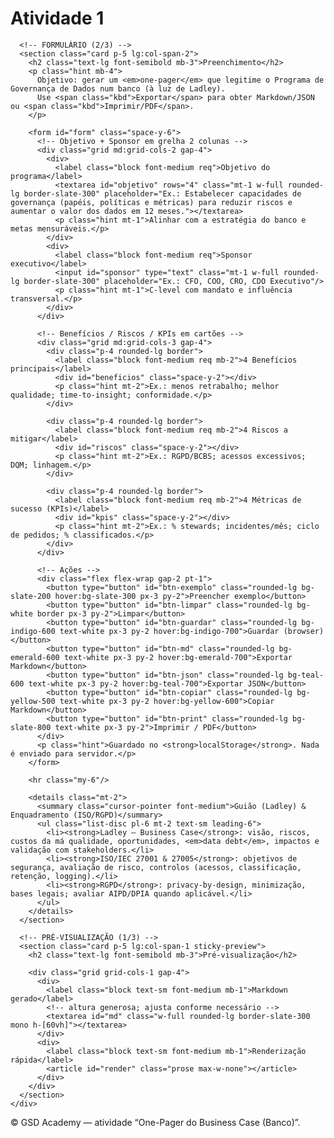 # Atividade 1

<!doctype html>
<html lang="pt">
<head>
  <meta charset="utf-8" />
  <meta name="viewport" content="width=device-width, initial-scale=1" />
  <title>Atividade — One-Pager do Business Case (Banco)</title>

  <!-- Tailwind CDN -->
  <script src="https://cdn.tailwindcss.com"></script>

  <style>
   

    /* ===== Estilos locais ===== */
    .card{background:#fff;border:1px solid #e5e7eb;border-radius:1rem;box-shadow:0 4px 18px rgba(2,6,23,.06)}
    .kbd{border:1px solid #ddd;border-bottom-width:2px;border-right-width:2px;border-radius:.4rem;padding:.15rem .35rem;font-family:ui-monospace,Menlo,Consolas,monospace;font-size:.85rem;background:#f8fafc}
    .hint{font-size:.9rem;color:#475569}
    .req::after{content:" *"; color:#dc2626; font-weight:700}
    textarea{resize:vertical}
    .mono{font-family:ui-monospace,Menlo,Consolas,monospace}
    /* Pré-visualização fixa em desktop */
    @media (min-width: 1024px){
      .sticky-preview{position: sticky; top: 88px;}
    }
  </style>
</head>

<body class="bg-slate-50 text-slate-800">

  <!-- Conteúdo em largura total -->
  <main class="w-full px-4 lg:px-6 py-6">
    <!-- 3 colunas em desktop: formulário (2) + preview (1) -->
    <div class="grid grid-cols-1 lg:grid-cols-3 gap-6">
      
      <!-- FORMULÁRIO (2/3) -->
      <section class="card p-5 lg:col-span-2">
        <h2 class="text-lg font-semibold mb-3">Preenchimento</h2>
        <p class="hint mb-4">
          Objetivo: gerar um <em>one-pager</em> que legitime o Programa de Governança de Dados num banco (à luz de Ladley). 
          Use <span class="kbd">Exportar</span> para obter Markdown/JSON ou <span class="kbd">Imprimir/PDF</span>.
        </p>

        <form id="form" class="space-y-6">
          <!-- Objetivo + Sponsor em grelha 2 colunas -->
          <div class="grid md:grid-cols-2 gap-4">
            <div>
              <label class="block font-medium req">Objetivo do programa</label>
              <textarea id="objetivo" rows="4" class="mt-1 w-full rounded-lg border-slate-300" placeholder="Ex.: Estabelecer capacidades de governança (papéis, políticas e métricas) para reduzir riscos e aumentar o valor dos dados em 12 meses."></textarea>
              <p class="hint mt-1">Alinhar com a estratégia do banco e metas mensuráveis.</p>
            </div>
            <div>
              <label class="block font-medium req">Sponsor executivo</label>
              <input id="sponsor" type="text" class="mt-1 w-full rounded-lg border-slate-300" placeholder="Ex.: CFO, COO, CRO, CDO Executivo"/>
              <p class="hint mt-1">C-level com mandato e influência transversal.</p>
            </div>
          </div>

          <!-- Benefícios / Riscos / KPIs em cartões -->
          <div class="grid md:grid-cols-3 gap-4">
            <div class="p-4 rounded-lg border">
              <label class="block font-medium req mb-2">4 Benefícios principais</label>
              <div id="beneficios" class="space-y-2"></div>
              <p class="hint mt-2">Ex.: menos retrabalho; melhor qualidade; time-to-insight; conformidade.</p>
            </div>

            <div class="p-4 rounded-lg border">
              <label class="block font-medium req mb-2">4 Riscos a mitigar</label>
              <div id="riscos" class="space-y-2"></div>
              <p class="hint mt-2">Ex.: RGPD/BCBS; acessos excessivos; DQM; linhagem.</p>
            </div>

            <div class="p-4 rounded-lg border">
              <label class="block font-medium req mb-2">4 Métricas de sucesso (KPIs)</label>
              <div id="kpis" class="space-y-2"></div>
              <p class="hint mt-2">Ex.: % stewards; incidentes/mês; ciclo de pedidos; % classificados.</p>
            </div>
          </div>

          <!-- Ações -->
          <div class="flex flex-wrap gap-2 pt-1">
            <button type="button" id="btn-exemplo" class="rounded-lg bg-slate-200 hover:bg-slate-300 px-3 py-2">Preencher exemplo</button>
            <button type="button" id="btn-limpar" class="rounded-lg bg-white border px-3 py-2">Limpar</button>
            <button type="button" id="btn-guardar" class="rounded-lg bg-indigo-600 text-white px-3 py-2 hover:bg-indigo-700">Guardar (browser)</button>
            <button type="button" id="btn-md" class="rounded-lg bg-emerald-600 text-white px-3 py-2 hover:bg-emerald-700">Exportar Markdown</button>
            <button type="button" id="btn-json" class="rounded-lg bg-teal-600 text-white px-3 py-2 hover:bg-teal-700">Exportar JSON</button>
            <button type="button" id="btn-copiar" class="rounded-lg bg-yellow-500 text-white px-3 py-2 hover:bg-yellow-600">Copiar Markdown</button>
            <button type="button" id="btn-print" class="rounded-lg bg-slate-800 text-white px-3 py-2">Imprimir / PDF</button>
          </div>
          <p class="hint">Guardado no <strong>localStorage</strong>. Nada é enviado para servidor.</p>
        </form>

        <hr class="my-6"/>

        <details class="mt-2">
          <summary class="cursor-pointer font-medium">Guião (Ladley) & Enquadramento (ISO/RGPD)</summary>
          <ul class="list-disc pl-6 mt-2 text-sm leading-6">
            <li><strong>Ladley — Business Case</strong>: visão, riscos, custos da má qualidade, oportunidades, <em>data debt</em>, impactos e validação com stakeholders.</li>
            <li><strong>ISO/IEC 27001 & 27005</strong>: objetivos de segurança, avaliação de risco, controlos (acessos, classificação, retenção, logging).</li>
            <li><strong>RGPD</strong>: privacy-by-design, minimização, bases legais; avaliar AIPD/DPIA quando aplicável.</li>
          </ul>
        </details>
      </section>

      <!-- PRÉ-VISUALIZAÇÃO (1/3) -->
      <section class="card p-5 lg:col-span-1 sticky-preview">
        <h2 class="text-lg font-semibold mb-3">Pré-visualização</h2>

        <div class="grid grid-cols-1 gap-4">
          <div>
            <label class="block text-sm font-medium mb-1">Markdown gerado</label>
            <!-- altura generosa; ajusta conforme necessário -->
            <textarea id="md" class="w-full rounded-lg border-slate-300 mono h-[60vh]"></textarea>
          </div>
          <div>
            <label class="block text-sm font-medium mb-1">Renderização rápida</label>
            <article id="render" class="prose max-w-none"></article>
          </div>
        </div>
      </section>
    </div>
  </main>

  <footer class="text-center text-sm text-slate-500 py-6">
    © GSD Academy — atividade “One-Pager do Business Case (Banco)”.
  </footer>

  <script>
    // ---------- util ----------
    const $ = (sel) => document.querySelector(sel);
    const createInput = (name, placeholder) => {
      const input = document.createElement('input');
      input.type = 'text';
      input.placeholder = placeholder;
      input.className = 'w-full rounded-lg border-slate-300';
      input.dataset.name = name;
      return input;
    };
    const createList = (id, label, count, placeholders) => {
      const wrap = document.getElementById(id);
      wrap.innerHTML = '';
      for (let i=0;i<count;i++){
        const div = document.createElement('div');
        div.appendChild(createInput(id, placeholders[i] || `${label} ${i+1}`));
        wrap.appendChild(div);
      }
    };
    const getValues = (id) => [...document.querySelectorAll('#'+id+' input')].map(i => i.value.trim()).filter(Boolean);
    const setValues = (id, arr=[]) => {
      const inputs = document.querySelectorAll('#'+id+' input');
      inputs.forEach((i,idx)=> i.value = arr[idx] ?? '');
    };
    const dl = (filename, text, mime='text/plain') => {
      const blob = new Blob([text], {type: mime});
      const url = URL.createObjectURL(blob);
      const a = document.createElement('a');
      a.href = url; a.download = filename; a.click();
      URL.revokeObjectURL(url);
    };

    // ---------- inicializar listas ----------
    createList('beneficios','Benefício',4,[
      'Ex.: -20% retrabalho em 9 meses',
      'Ex.: +15% qualidade em dados de cliente',
      'Ex.: Acelerar time-to-insight em 25%',
      'Ex.: Reduzir não conformidades RGPD'
    ]);
    createList('riscos','Risco',4,[
      'Ex.: Multas/penalizações (RGPD/BCBS)',
      'Ex.: Acessos excessivos a dados sensíveis',
      'Ex.: Inconsistência de dados mestres',
      'Ex.: Falhas na linhagem/tracing'
    ]);
    createList('kpis','KPI',4,[
      'Ex.: % domínios com steward nomeado',
      'Ex.: Nº incidentes de qualidade/mês',
      'Ex.: Tempo ciclo de pedidos de dados',
      'Ex.: % dados classificados por nível'
    ]);

    // ---------- estado ----------
    const KEY = 'gsd_onepager_banco_v1';
    function readForm(){
      return {
        objetivo: $('#objetivo').value.trim(),
        sponsor:  $('#sponsor').value.trim(),
        beneficios: getValues('beneficios'),
        riscos:     getValues('riscos'),
        kpis:       getValues('kpis')
      }
    }
    function writeForm(d){
      $('#objetivo').value = d.objetivo || '';
      $('#sponsor').value = d.sponsor || '';
      setValues('beneficios', d.beneficios || []);
      setValues('riscos', d.riscos || []);
      setValues('kpis', d.kpis || []);
      render();
    }

    // ---------- render Markdown + preview ----------
    function toMarkdown(d){
      const list = (arr, prefix='- ') => (arr||[]).map(v => `${prefix}${v}`).join('\n');
      return `# One-Pager — Business Case (Banco)

**Objetivo do Programa**  
${d.objetivo || ''}

**Sponsor Executivo**  
${d.sponsor || ''}

**Benefícios (4)**  
${list(d.beneficios)}

**Riscos a Mitigar (4)**  
${list(d.riscos)}

**Métricas de Sucesso — KPIs (4)**  
${list(d.kpis)}

---

**Notas**  
- Este one-pager segue as linhas de John Ladley (Business Case): visão, riscos, custos da má qualidade, oportunidades, *data debt*, obstáculos/impactos/mudanças.  
- Enquadramento: ISO/IEC 27001 (controlos de segurança), ISO 27005 (risco), RGPD (privacy-by-design).`;
    }
    function markdownToHtml(md){
      // conversor mínimo (sem libs externas) para headers + listas
      let html = md
        .replace(/^# (.*$)/gim, '<h1>$1</h1>')
        .replace(/^\*\*(.*?)\*\*/gim, '<strong>$1</strong>')
        .replace(/\*\*(.*?)\*\*/gim, '<strong>$1</strong>')
        .replace(/^(?:- |\u2022 )(.*)$/gim, '<li>$1</li>');
      html = html.replace(/(<li>.*<\/li>)/gims, '<ul>$1</ul>');
      html = html.replace(/\n{2,}/g, '<br/><br/>');
      return html;
    }
    function render(){
      const d = readForm();
      const md = toMarkdown(d);
      $('#md').value = md;
      $('#render').innerHTML = markdownToHtml(md);
    }
    ['objetivo','sponsor'].forEach(id => $('#'+id).addEventListener('input', render));
    ['beneficios','riscos','kpis'].forEach(id => {
      document.querySelector('#'+id).addEventListener('input', render);
    });

    // ---------- ações ----------
    $('#btn-exemplo').addEventListener('click', ()=>{
      writeForm({
        objetivo: 'Estabelecer governança de dados corporativa para aumentar a qualidade e confiança dos dados críticos, reduzir risco regulatório e acelerar decisões.',
        sponsor: 'CRO + CDO Executivo',
        beneficios: [
          'Redução de 25% no retrabalho analítico em 12 meses',
          'Conformidade reforçada (RGPD/BCBS) e evidência de controlos',
          'Qualidade em dados de cliente (+20% nas regras críticas)',
          'Time-to-insight reduzido em 30% em relatórios de gestão'
        ],
        riscos: [
          'Multas por incumprimento RGPD/BCBS e danos reputacionais',
          'Acessos excessivos a dados sensíveis e ausência de logs',
          'Dados mestres inconsistentes entre sistemas core',
          'Falta de linhagem impacta auditorias e confiança'
        ],
        kpis: [
          '% domínios com steward nomeado (meta: ≥80% em 6m)',
          'Nº incidentes de qualidade/mês (meta: -40% em 9m)',
          'Tempo de ciclo de pedidos de dados (meta: -30%)',
          '% registos classificados e com retenção definida (meta: ≥90%)'
        ]
      });
    });

    $('#btn-limpar').addEventListener('click', ()=>{
      writeForm({objetivo:'', sponsor:'', beneficios:['','','',''], riscos:['','','',''], kpis:['','','','']});
      localStorage.removeItem(KEY);
    });

    $('#btn-guardar').addEventListener('click', ()=>{
      localStorage.setItem(KEY, JSON.stringify(readForm()));
      alert('Guardado no navegador (localStorage).');
    });

    $('#btn-md').addEventListener('click', ()=>{
      dl('onepager-business-case.md', $('#md').value, 'text/markdown;charset=utf-8');
    });

    $('#btn-json').addEventListener('click', ()=>{
      dl('onepager-business-case.json', JSON.stringify(readForm(), null, 2), 'application/json;charset=utf-8');
    });

    $('#btn-copiar').addEventListener('click', async ()=>{
      await navigator.clipboard.writeText($('#md').value);
      alert('Markdown copiado para a área de transferência.');
    });

    $('#btn-print').addEventListener('click', ()=>{ window.print(); });

    // ---------- load ----------
    const saved = localStorage.getItem(KEY);
    if (saved) { try { writeForm(JSON.parse(saved)); } catch(e){ render(); } }
    else { render(); }
  </script>
</body>
</html>

